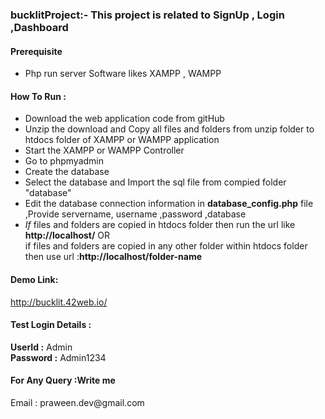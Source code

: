  <h3><b>bucklitProject</b>:- This project is related to SignUp , Login ,Dashboard</h3>
    <h4><b>Prerequisite</b></h4>
    <ul>
        <li>Php run server Software likes XAMPP , WAMPP </li>
    </ul>
    <h4><b>How To Run :</b></h4>
    <ul>
        <li>Download the web application code from gitHub</li>
        <li>Unzip the download and Copy all  files and folders from unzip folder to htdocs folder of XAMPP or WAMPP application </li>
        <li> Start the XAMPP or WAMPP Controller </li>
        <li> Go to phpmyadmin </li>
        <li> Create the database</li>
        <li> Select the database and Import the sql file from compied folder "database"</li>
        <li>Edit the database connection information in <b> database_config.php</b>  file ,Provide servername, username ,password ,database</li>
       <li><i>If</i> files and folders are copied in htdocs folder then run the url like <b>http://localhost/</b> OR<br/> if files and folders are copied in any other folder within htdocs folder then use url :<b>http://localhost/folder-name</b></li>
    </ul>
    <h4>Demo Link:</h4>
    <p><a href="http://bucklit.42web.io/">http://bucklit.42web.io/</a></p>
     <h4>Test Login Details :</h4>
     <p>  <b>UserId :</b> Admin <br/>
       <b>Password :</b> Admin1234 
       </p>
    <h4><b>For Any Query :</b>Write me</h4>
     <p>Email : praween.dev@gmail.com</p>